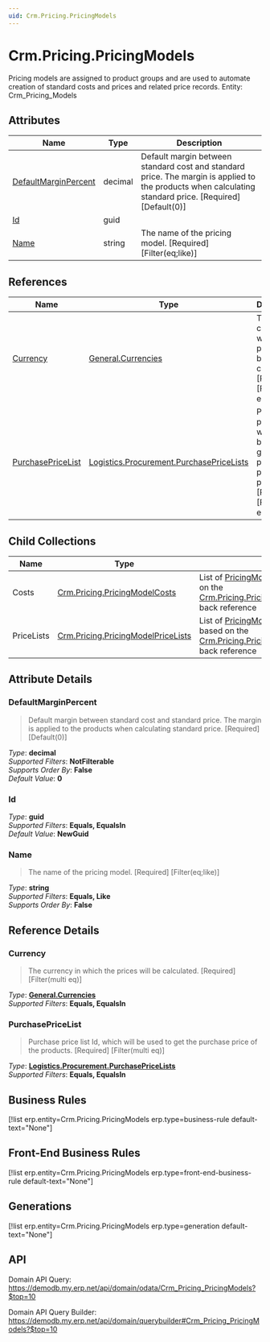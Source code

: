 ```yaml
---
uid: Crm.Pricing.PricingModels
---
```

# Crm.Pricing.PricingModels

Pricing models are assigned to product groups and are used to automate creation of standard costs and prices and related price records. Entity: Crm_Pricing_Models

## Attributes

| Name | Type | Description |
| ---- | ---- | --- |
| [DefaultMarginPercent](Crm.Pricing.PricingModels.md#defaultmarginpercent) | decimal | Default margin between standard cost and standard price. The margin is applied to the products when calculating standard price. [Required] [Default(0)] 
| [Id](Crm.Pricing.PricingModels.md#id) | guid |  
| [Name](Crm.Pricing.PricingModels.md#name) | string | The name of the pricing model. [Required] [Filter(eq;like)] 

## References

| Name | Type | Description |
| ---- | ---- | --- |
| [Currency](Crm.Pricing.PricingModels.md#currency) | [General.Currencies](General.Currencies.md) | The currency in which the prices will be calculated. [Required] [Filter(multi eq)] |
| [PurchasePriceList](Crm.Pricing.PricingModels.md#purchasepricelist) | [Logistics.Procurement.PurchasePriceLists](Logistics.Procurement.PurchasePriceLists.md) | Purchase price list Id, which will be used to get the purchase price of the products. [Required] [Filter(multi eq)] |

## Child Collections

| Name | Type | Description |
| ---- | ---- | --- |
| Costs | [Crm.Pricing.PricingModelCosts](Crm.Pricing.PricingModelCosts.md) | List of [PricingModelCost](Crm.Pricing.PricingModelCosts.md) child objects, based on the [Crm.Pricing.PricingModelCost.PricingModel](Crm.Pricing.PricingModelCosts.md#pricingmodel) back reference 
| PriceLists | [Crm.Pricing.PricingModelPriceLists](Crm.Pricing.PricingModelPriceLists.md) | List of [PricingModelPriceList](Crm.Pricing.PricingModelPriceLists.md) child objects, based on the [Crm.Pricing.PricingModelPriceList.PricingModel](Crm.Pricing.PricingModelPriceLists.md#pricingmodel) back reference 


## Attribute Details

### DefaultMarginPercent

> Default margin between standard cost and standard price. The margin is applied to the products when calculating standard price. [Required] [Default(0)]

_Type_: **decimal**  
_Supported Filters_: **NotFilterable**  
_Supports Order By_: **False**  
_Default Value_: **0**  

### Id

_Type_: **guid**  
_Supported Filters_: **Equals, EqualsIn**  
_Default Value_: **NewGuid**  

### Name

> The name of the pricing model. [Required] [Filter(eq;like)]

_Type_: **string**  
_Supported Filters_: **Equals, Like**  
_Supports Order By_: **False**  


## Reference Details

### Currency

> The currency in which the prices will be calculated. [Required] [Filter(multi eq)]

_Type_: **[General.Currencies](General.Currencies.md)**  
_Supported Filters_: **Equals, EqualsIn**  

### PurchasePriceList

> Purchase price list Id, which will be used to get the purchase price of the products. [Required] [Filter(multi eq)]

_Type_: **[Logistics.Procurement.PurchasePriceLists](Logistics.Procurement.PurchasePriceLists.md)**  
_Supported Filters_: **Equals, EqualsIn**  



## Business Rules

[!list erp.entity=Crm.Pricing.PricingModels erp.type=business-rule default-text="None"]

## Front-End Business Rules

[!list erp.entity=Crm.Pricing.PricingModels erp.type=front-end-business-rule default-text="None"]

## Generations

[!list erp.entity=Crm.Pricing.PricingModels erp.type=generation default-text="None"]

## API

Domain API Query:
<https://demodb.my.erp.net/api/domain/odata/Crm_Pricing_PricingModels?$top=10>

Domain API Query Builder:
<https://demodb.my.erp.net/api/domain/querybuilder#Crm_Pricing_PricingModels?$top=10>

